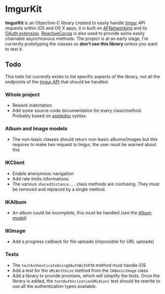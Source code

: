 # ImgurKit

__ImgurKit__ is an Objective-C library created to easily handle [Imgur](http://imgur.com) API requests within iOS and OS X apps, it is built on [AFNetworking](http://afnetworking.com/) and its [OAuth extension](https://github.com/AFNetworking/AFOAuth2Client). [ReactiveCocoa](https://github.com/ReactiveCocoa/ReactiveCocoa) is also used to provide some easily chainable asynchronous methods. The project is at an early stage, I'm currently prototyping the classes so __don't use this library__ unless you want to test it.

## Todo

This todo list currently exists to list specific aspects of the library, not all the endpoints of the [Imgur API](http://api.imgur.com/) that should be handled.

### Whole project

* Rework indentation
* Add some source-code documentation for every class/method. Probably based on [appledoc](http://gentlebytes.com/appledoc/) syntax.

### Album and Image models

* The non-basic classes should return non-basic albums/images but this requires to make two request to Imgur, the user must be warned about this

### IKClient

* Enable anonymous navigation
* Add rate limits informations
* The various `sharedInstance...` class methods are confusing. They must be removed and replaced by a single method.

### IKAlbum

* An album could be incomplete, this must be handled (see the [Album model](http://api.imgur.com/models/album))

### IKImage

* Add a progress callback for file uploads (impossible for URL uploads)

### Tests

* The `testAuthenticateUsingOAuthWithPIN` method must handle iOS
* Add a test for the `URLWithSize` method from the `IKBasicImage` class
* Add a library to provide promises, which will simplify the tests. Once the library is added, the `testAuthorizationURLAsync` test should be rewrite to use all the authentication types available.